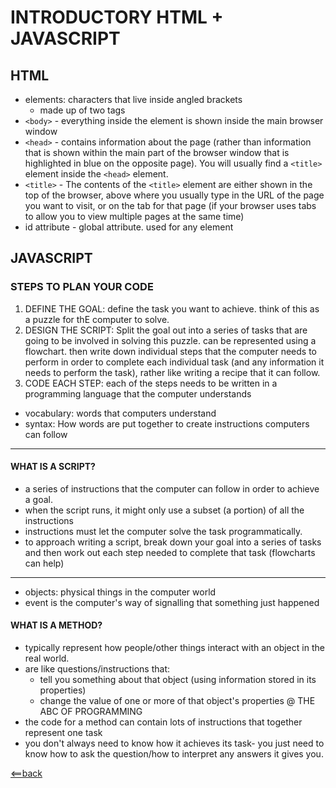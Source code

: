 # INTRODUCTORY HTML + JAVASCRIPT

## HTML
- elements:  characters that live inside angled
brackets
    - made up of two tags
- ```<body>``` - everything inside the element is
shown inside the main browser window
- ```<head>``` - contains information
about the page (rather than information that is shown within the main part of the browser window that is highlighted in blue on the opposite page). You will usually find a ```<title>``` element inside the ```<head>``` element.
- ```<title>``` - The contents of the ```<title>``` element are either shown in the top of the browser, above where
you usually type in the URL of the page you want to visit, or
on the tab for that page (if your browser uses tabs to allow you
to view multiple pages at the same time)
- id attribute - global attribute. used for any element 

## JAVASCRIPT

### STEPS TO PLAN YOUR CODE
1. DEFINE THE GOAL: define the task you want to achieve. think of this as a puzzle for thE computer to solve.
2. DESIGN THE SCRIPT: Split the goal out into a series of tasks that are going to be involved in solving this puzzle. can be represented using a flowchart. then write down individual steps that the computer needs to perform in order to complete each individual task (and any information it needs to perform the task), rather like writing a recipe that it can follow.
3. CODE EACH STEP: each of the steps needs to be written in a programming language that the computer understands

- vocabulary: words that computers understand
- syntax: How words are put together to create instructions computers can follow 

---

#### WHAT IS A SCRIPT?
- a series of instructions that the computer
can follow in order to achieve a goal.
- when the script runs, it might only use a subset (a portion) of
all the instructions
- instructions must let the computer solve the task programmatically.
- to approach writing a script, break down your goal into a series of tasks and then work out each step needed to complete that task (flowcharts can help)

---

- objects: physical things in the computer world
- event is the computer's way of signalling that something just happened 

#### WHAT IS A METHOD? 
- typically represent how people/other things interact with an object in the real world.
- are like questions/instructions that:
    - tell you something about that object (using
information stored in its properties)
    - change the value of one or more of that object's properties
@ THE ABC OF PROGRAMMING
- the code for a method can contain lots of
instructions that together represent one task
- you don't always need to know how it achieves its task- you just need to know how to ask the question/how to interpret any answers it gives you. 

[<==back](README.md)